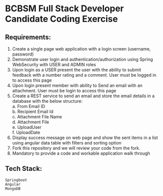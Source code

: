 # BCBSM Full Stack Developer Candidate Coding Exercise
  
## Requirements:
1.	Create a single page web application with a login screen (username, password)
2.	Demonstrate user login and authentication/authorization using Spring WebSecurity with USER and ADMIN roles
3.	Upon login as a USER present the user with the ability to submit feedback with a number rating and a comment. User must be logged in to access this page
4.	Upon login present member with ability to Send an email with an attachment. User must be login to access this page
5.	Create a REST service to send an email and store the email details in a database with the below structure:  
    a.  From Email ID  
    b.  Recipient Email Id  
    c.  Attachment File Name   
    d.  Attachment File  
  	e.  UploadUser  
  	f.  UploadDate
7.	Display success message on web page and show the sent items in a list using angular data table with filters and sorting option
8.	Fork this repository and we will review your code from the fork.
9.  Mandatory to provide a code and workable application walk through 

## Tech Stack:  
    Springboot  
    Angular  
    MongoDB
